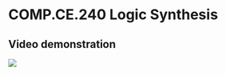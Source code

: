 # COMP.CE.240 Logic Synthesis


## Video demonstration
![](https://github.com/trinhgiahuy/LogicSynthesis/blob/main/vid/demo.gif)